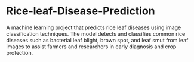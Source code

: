 # Rice-leaf-Disease-Prediction
A machine learning project that predicts rice leaf diseases using image classification techniques. The model detects and classifies common rice diseases such as bacterial leaf blight, brown spot, and leaf smut from leaf images to assist farmers and researchers in early diagnosis and crop protection.
